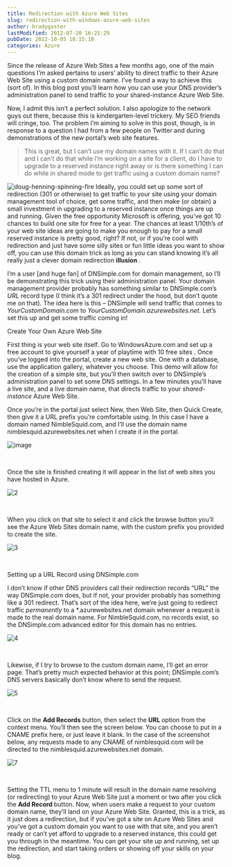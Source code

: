 ```yaml
---
title: Redirection with Azure Web Sites
slug: redirection-with-windows-azure-web-sites
author: bradygaster
lastModified: 2012-07-20 16:25:29
pubDate: 2012-10-05 18:15:10
categories: Azure
---
```


<p>Since the release of Azure Web Sites a few months ago, one of the main questions I&#x2019;m asked pertains to users&#x2019; ability to direct traffic to their Azure Web Site using a custom domain name. I&#x2019;ve found a way to achieve this (sort of). In this blog post you&#x2019;ll
  learn how you can use your DNS provider&#x2019;s administration panel to send traffic to your shared-instance Azure Web Site. </p>
<p>Now, I admit this isn&#x2019;t a perfect solution. I also apologize to the network guys out there, because this is kindergarten-level trickery. My SEO friends will cringe, too. The problem I&#x2019;m aiming to solve in this post, though, is in response to a question
  I had from a few people on Twitter and during demonstrations of the new portal&#x2019;s web site features. </p>
<blockquote>
  <p>
    This is great, but I can&#x2019;t use my domain names with it. If I can&#x2019;t do that and I can&#x2019;t do that while I&#x2019;m working on a site for a client, do I have to upgrade to a reserved instance right away or is there something I can do while in shared mode to
      get traffic using a custom domain name?
  </p>
</blockquote>
<p>
  <a>
    <img alt="doug-henning-spinning-fire" src="/posts/redirection-with-windows-azure-web-sites/media/doug-henning-spinning-fire_thumb.gif">
  </a> Ideally, you could set up some sort of redirection (301 or otherwise) to get traffic to your site using your domain management tool of choice, get some traffic, and then make (or obtain) a small investment in upgrading to a reserved instance once things
  are up and running.
  <a>Given the free opportunity Microsoft is offering</a>, you&#x2019;ve got 10 chances to build one site for free for a year. The chances at least 1/10th&#x2019;s of your web site ideas are going to make you enough to pay for a small reserved instance is pretty good,
  right? If not, or if you&#x2019;re cool with redirection and just have some silly sites or fun little ideas you want to show off, you can use this domain trick as long as you can stand knowing it&#x2019;s all really just a clever domain redirection <strong>illusion</strong> .
  </p>
<p>I&#x2019;m a user [and huge fan] of
  <a>DNSimple.com</a>  for domain management, so I&#x2019;ll be demonstrating this trick using their administration panel. Your domain management provider probably has something similar to DNSimple.com&#x2019;s <em>URL </em> record type (I think it&#x2019;s a 301 redirect under
  the hood, but don&#x2019;t quote me on that). The idea here is this &#x2013; DNSimple will send traffic that comes to <em>YourCustomDomain.com </em> to <em>YourCustomDomain.azurewebsites.net. </em> Let&#x2019;s set this up and get some traffic coming in!</p>
Create Your Own Azure Web Site
<p>First thing is your web site itself. Go to WindowsAzure.com and set up a free account to
  <a>give yourself a year of playtime with 10 free sites</a> . Once you&#x2019;ve logged into the portal, create a new web site. One with a database, use the application gallery, whatever you choose. This demo will allow for the creation of a simple site, but you&#x2019;ll
  then switch over to DNSimple&#x2019;s administration panel to set some DNS settings. In a few minutes you&#x2019;ll have a live site, and a live domain name, that directs traffic to your <em>shared-instance </em> Azure Web Site. </p>
<p>Once you&#x2019;re in the portal just select New, then Web Site, then Quick Create, then give it a URL prefix you&#x2019;re comfortable using. In this case I have a domain named NimbleSquid.com, and I&#x2019;ll use the domain name nimblesquid.azurewebsites.net when I create
  it in the portal.</p>
<p>
  <a>
    <img alt="image" src="/posts/redirection-with-windows-azure-web-sites/media/image_thumb.png">
  </a> 
</p>
<p>&#xA0;</p>
<p>Once the site is finished creating it will appear in the list of web sites you have hosted in Azure. </p>
<p>
  <a>
    <img alt="2" src="/posts/redirection-with-windows-azure-web-sites/media/2_thumb.png">
  </a> 
</p>
<p>&#xA0;</p>
<p>When you click on that site to select it and click the browse button you&#x2019;ll see the Azure Web Sites domain name, with the custom prefix you provided to create the site. </p>
<p>
  <a>
    <img alt="3" src="/posts/redirection-with-windows-azure-web-sites/media/3_thumb.png">
  </a> 
</p>
<p>&#xA0;</p>
Setting up a URL Record using DNSimple.com
<p>I don&#x2019;t know if other DNS providers call their redirection records &#x201C;URL&#x201D; the way DNSimple.com does, but if not, your provider probably has something like a 301 redirect. That&#x2019;s sort of the idea here, we&#x2019;re just going to redirect traffic <em>permanently </em> to
  a *.azurewebsites.net domain whenever a request is made to the real domain name. For NimbleSquid.com, no records exist, so the DNSimple.com advanced editor for this domain has no entries. </p>
<p>
  <a>
    <img alt="4" src="/posts/redirection-with-windows-azure-web-sites/media/4_thumb.png">
  </a> 
</p>
<p>&#xA0;</p>
<p>Likewise, if I try to browse to the custom domain name, I&#x2019;ll get an error page. That&#x2019;s pretty much expected behavior at this point; DNSimple.com&#x2019;s DNS servers basically don&#x2019;t know where to send the request. </p>
<p>
  <a>
    <img alt="5" src="/posts/redirection-with-windows-azure-web-sites/media/5_thumb.png">
  </a> 
</p>
<p>&#xA0;</p>
<p>Click on the <strong>Add Records</strong>  button, then select the <strong>URL </strong> option from the context menu. You&#x2019;ll then see the screen below. You can choose to put in a CNAME prefix here, or just leave it blank. In the case of the screenshot
  below, any requests made to any CNAME of nimblesquid.com will be directed to the nimblesquid.azurewebsites.net domain. </p>
<p>
  <a>
    <img alt="7" src="/posts/redirection-with-windows-azure-web-sites/media/7_thumb.png">
  </a> 
</p>
<p>&#xA0;</p>
<p>Setting the TTL menu to 1 minute will result in the domain name resolving (or redirecting) to your Azure Web Site just a moment or two after you click the <strong>Add Record </strong> button. Now, when users make a request to your custom domain name, they&#x2019;ll
  land on your Azure Web Site. Granted, this is a trick, as it just does a redirection, but if you&#x2019;ve got a site on Azure Web Sites and you&#x2019;ve got a custom domain you want to use with that site, and you aren&#x2019;t ready or can&#x2019;t yet afford to upgrade to a
  reserved instance, this could get you through in the meantime. You can get your site up and running, set up the redirection, and start taking orders or showing off your skills on your blog. </p>
